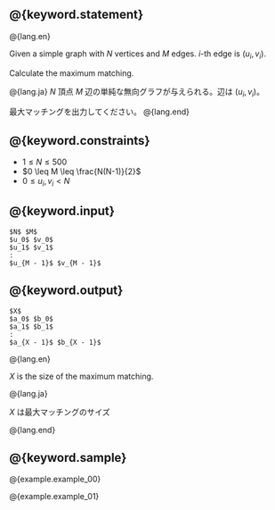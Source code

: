 ## @{keyword.statement}

@{lang.en}

Given a simple graph with $N$ vertices and $M$ edges. $i$-th edge is $(u_i, v_i)$.

Calculate the maximum matching.

@{lang.ja}
$N$ 頂点 $M$ 辺の単純な無向グラフが与えられる。辺は $(u_i, v_i)$。

最大マッチングを出力してください。
@{lang.end}

## @{keyword.constraints}

- $1 \leq N \leq 500$
- $0 \leq M \leq \frac{N(N-1)}{2}$
- $0 \leq u_i, v_i < N$

## @{keyword.input}

~~~
$N$ $M$
$u_0$ $v_0$
$u_1$ $v_1$
:
$u_{M - 1}$ $v_{M - 1}$
~~~

## @{keyword.output}

~~~
$X$
$a_0$ $b_0$
$a_1$ $b_1$
:
$a_{X - 1}$ $b_{X - 1}$
~~~

@{lang.en}

$X$ is the size of the maximum matching.

@{lang.ja}

$X$ は最大マッチングのサイズ

@{lang.end}

## @{keyword.sample}

@{example.example_00}

@{example.example_01}
